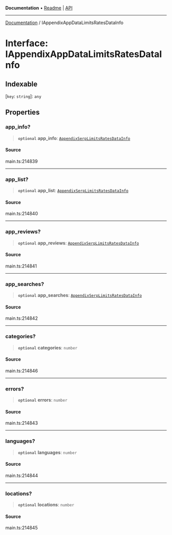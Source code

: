 **Documentation** • [Readme](../README.md) \| [API](../globals.md)

***

[Documentation](../README.md) / IAppendixAppDataLimitsRatesDataInfo

# Interface: IAppendixAppDataLimitsRatesDataInfo

## Indexable

 \[`key`: `string`\]: `any`

## Properties

### app\_info?

> **`optional`** **app\_info**: [`AppendixSerpLimitsRatesDataInfo`](../classes/AppendixSerpLimitsRatesDataInfo.md)

#### Source

main.ts:214839

***

### app\_list?

> **`optional`** **app\_list**: [`AppendixSerpLimitsRatesDataInfo`](../classes/AppendixSerpLimitsRatesDataInfo.md)

#### Source

main.ts:214840

***

### app\_reviews?

> **`optional`** **app\_reviews**: [`AppendixSerpLimitsRatesDataInfo`](../classes/AppendixSerpLimitsRatesDataInfo.md)

#### Source

main.ts:214841

***

### app\_searches?

> **`optional`** **app\_searches**: [`AppendixSerpLimitsRatesDataInfo`](../classes/AppendixSerpLimitsRatesDataInfo.md)

#### Source

main.ts:214842

***

### categories?

> **`optional`** **categories**: `number`

#### Source

main.ts:214846

***

### errors?

> **`optional`** **errors**: `number`

#### Source

main.ts:214843

***

### languages?

> **`optional`** **languages**: `number`

#### Source

main.ts:214844

***

### locations?

> **`optional`** **locations**: `number`

#### Source

main.ts:214845
